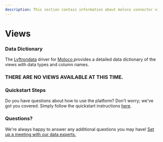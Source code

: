 ```yaml
---
description: This section contain information about moloco connector views information
---
```


# Views

### Data Dictionary

The [Lyftrondata](https://www.lyftrondata.com/) driver for [Moloco](https://www.lyftrondata.com/integration/marketing-analytics/moloco/)[ ](https://www.lyftrondata.com/integration/moloco/)provides a detailed data dictionary of the views with data types and column names.

### THERE ARE NO VIEWS AVAILABLE AT THIS TIME.

### Quickstart Steps

Do you have questions about how to use the platform? Don't worry; we've got you covered. Simply follow the quickstart instructions [here](../).

### Questions? <a href="#questions" id="questions"></a>

We're always happy to answer any additional questions you may have! [Set up a meeting with our data experts.](https://www.lyftrondata.com/book-a-meeting/)
